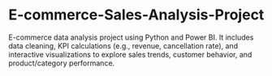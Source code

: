 # E-commerce-Sales-Analysis-Project
E-commerce data analysis project using Python and Power BI. It includes data cleaning, KPI calculations (e.g., revenue, cancellation rate), and interactive visualizations to explore sales trends, customer behavior, and product/category performance.
